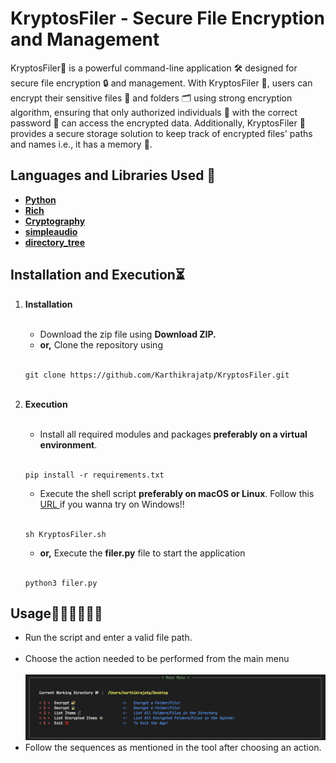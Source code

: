 # KryptosFiler - Secure File Encryption and Management

<p>KryptosFiler🚀 is a powerful command-line application 🛠️ designed for secure file encryption 🔒 and management. With KryptosFiler 🚀, users can encrypt their sensitive files 📁 and folders 🗂️ using strong encryption algorithm, ensuring that only authorized individuals 👾 with the correct password 🔑 can access the encrypted data. Additionally, KryptosFiler 🚀 provides a secure storage solution to keep track of encrypted files' paths and names i.e., it has a memory 🧠.</p>

## Languages and Libraries Used 🔨
<ul>
       <b> 
               <li><a href="https://www.python.org/" target="_blank">Python</a></li>
               <li><a href="https://rich.readthedocs.io/en/stable/introduction.html" target="_blank">Rich</a></li>
               <li><a href="https://cryptography.io/en/latest/" target="_blank">Cryptography</a></li>
               <li><a href="https://simpleaudio.readthedocs.io/en/latest/" target="_blank">simpleaudio</a></li>
               <li><a href="https://github.com/rahulbordoloi/Directory-Tree/" target="_blank">directory_tree</a></li>
       </b>
        
</ul>

## Installation and Execution⏳

<ol>
        <li><b>Installation</b></li>
        <br>
<ul>
        <li>Download the zip file using <strong>Download ZIP.</strong></li>
        <li><strong>or,</strong> Clone the repository using</li>
        <br>
</ul>

 ```
 git clone https://github.com/Karthikrajatp/KryptosFiler.git
 ```
<br>

 <li><b>Execution</b></li>
 <br>
 <ul>
         <li>Install all required modules and packages<strong> preferably on a virtual environment</strong>.</li>
          <br>
 </ul>

```
pip install -r requirements.txt
```
<ul>
        <li>Execute the shell script <strong>preferably on macOS or Linux</strong>. Follow this <a href="https://stackoverflow.com/questions/26522789/how-to-run-sh-on-windows-command-prompt" target="_blank"> URL </a> if you wanna try on Windows!!</li>
        <br>
</ul>

```
sh KryptosFiler.sh
```
<ul>
        <li><strong>or,</strong> Execute the <strong>filer.py</strong> file to start the application</li>
        <br>
</ul>

```
python3 filer.py
```
</ol>

## Usage🧑🏾‍💻👩🏽‍💻

<ul>
        <li>Run the script and enter a valid file path.</li>
        <br>
        <li>Choose the action needed to be performed from the main menu</li>
        <br>
        <img width="1188" alt="MainMenu" src="https://github.com/Karthikrajatp/KryptosFiler/blob/main/Mainmenu.png">
        <br>
        <li>Follow the sequences as mentioned in the tool after choosing an action.</li>
</ul>
